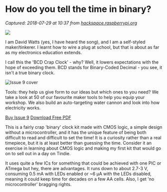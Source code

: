 # How do you tell the time in binary?

_Captured: 2018-07-29 at 10:37 from [hackspace.raspberrypi.org](https://hackspace.raspberrypi.org/features/how-do-you-tell-the-time-in-binary?mc_cid=ea66ed996f&mc_eid=9b04ee1c98)_

![](https://images.ctfassets.net/q092pc69zo4z/5rFAd2LoY0myYCiIOIqEQc/ccbdfd347527be1b8d2fb09e9496d78a/Binary_Clock.jpg)

I am David Watts (yes, I have heard the song), and I am a self-styled maker/tinkerer. I learnt how to wire a plug at school, but that is about as far as my electronics education extends.

I call this the 'BCD Crap Clock' - why? Well, it lowers expectations with the hope of exceeding them. BCD stands for Binary-Coded Decimal - you see, it isn't a true binary clock.

![Issue 9 cover](https://s3-eu-west-1.amazonaws.com/rpi-magazines/issues/cover_images/000/000/017/original/HS_9_Cover_Web.jpg?1531491616)

Tools: they help us give form to our ideas but which ones to you need? We take a look at 50 of our favourite maker tools to help you equip your workshop. We also build an auto-targeting water cannon and look into how electricity works. 

[Buy Issue 9](https://hackspace.raspberrypi.org/features/how-do-you-tell-the-time-in-binary?mc_cid=ea66ed996f&mc_eid=9b04ee1c98) [Download Free PDF](https://s3-eu-west-1.amazonaws.com/rpi-magazines/issues/full_pdfs/000/000/017/original/HS_9_Digital_Optimised.pdf?1531983540)

This is a fairly crap 'binary' clock kit made with CMOS logic, a simple design without a microcontroller, and it has the unique feature of being both difficult to read and difficult to set the time! It is a curiosity rather than a real timepiece, but it is at least better than guessing the time. Consider it an exercise in learning about CMOS logic and making my first kit that would go on to sell out in a day on Tindie.

It uses quite a few ICs for something that could be achieved with one PIC or ATmega but hey, there are advantages. It runs down to about 2.7-3 V, consuming 0.5 mA with LEDs enabled or ~6 µA with the LEDs disabled, meaning it could keep time for decades on a few AA cells. Also, I get 'no microcontroller' bragging rights.
